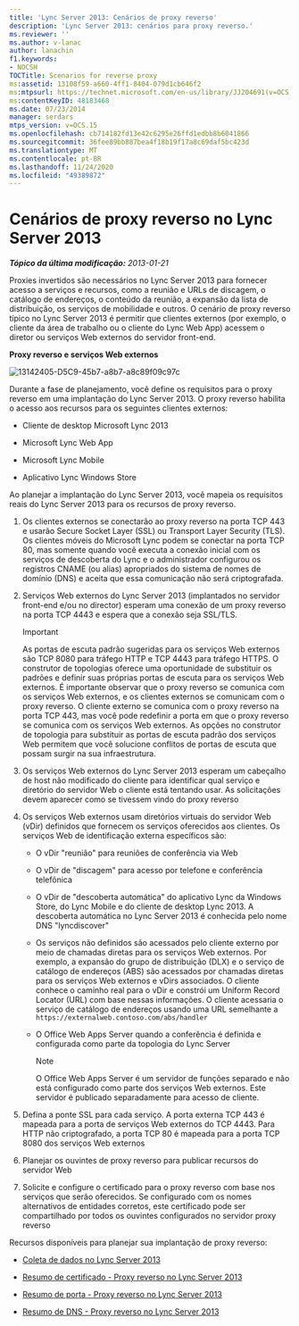 ```yaml
---
title: 'Lync Server 2013: Cenários de proxy reverso'
description: 'Lync Server 2013: cenários para proxy reverso.'
ms.reviewer: ''
ms.author: v-lanac
author: lanachin
f1.keywords:
- NOCSH
TOCTitle: Scenarios for reverse proxy
ms:assetid: 13108f59-a660-4ff1-8404-079d1cb646f2
ms:mtpsurl: https://technet.microsoft.com/en-us/library/JJ204691(v=OCS.15)
ms:contentKeyID: 48183468
ms.date: 07/23/2014
manager: serdars
mtps_version: v=OCS.15
ms.openlocfilehash: cb714182fd13e42c6295e26ffd1edbb8b6041866
ms.sourcegitcommit: 36fee89bb887bea4f18b19f17a8c69daf5bc423d
ms.translationtype: MT
ms.contentlocale: pt-BR
ms.lasthandoff: 11/24/2020
ms.locfileid: "49389872"
---
```

# <a name="scenarios-for-reverse-proxy-in-lync-server-2013"></a>Cenários de proxy reverso no Lync Server 2013

<div data-xmlns="http://www.w3.org/1999/xhtml">

<div class="topic" data-xmlns="http://www.w3.org/1999/xhtml" data-msxsl="urn:schemas-microsoft-com:xslt" data-cs="https://msdn.microsoft.com/">

<div data-asp="https://msdn2.microsoft.com/asp">



</div>

<div id="mainSection">

<div id="mainBody">

<span> </span>

_**Tópico da última modificação:** 2013-01-21_

Proxies invertidos são necessários no Lync Server 2013 para fornecer acesso a serviços e recursos, como a reunião e URLs de discagem, o catálogo de endereços, o conteúdo da reunião, a expansão da lista de distribuição, os serviços de mobilidade e outros. O cenário de proxy reverso típico no Lync Server 2013 é permitir que clientes externos (por exemplo, o cliente da área de trabalho ou o cliente do Lync Web App) acessem o diretor ou serviços Web externos do servidor front-end.

**Proxy reverso e serviços Web externos**

![13142405-D5C9-45b7-a8b7-a8c89f09c97c](images/JJ204932.13142405-d5c9-45b7-a8b7-a8c89f09c97c(OCS.15).jpg "13142405-D5C9-45b7-a8b7-a8c89f09c97c")

Durante a fase de planejamento, você define os requisitos para o proxy reverso em uma implantação do Lync Server 2013. O proxy reverso habilita o acesso aos recursos para os seguintes clientes externos:

  - Cliente de desktop Microsoft Lync 2013

  - Microsoft Lync Web App

  - Microsoft Lync Mobile

  - Aplicativo Lync Windows Store

Ao planejar a implantação do Lync Server 2013, você mapeia os requisitos reais do Lync Server 2013 para os recursos de proxy reverso.

1.  Os clientes externos se conectarão ao proxy reverso na porta TCP 443 e usarão Secure Socket Layer (SSL) ou Transport Layer Security (TLS). Os clientes móveis do Microsoft Lync podem se conectar na porta TCP 80, mas somente quando você executa a conexão inicial com os serviços de descoberta do Lync e o administrador configurou os registros CNAME (ou alias) apropriados do sistema de nomes de domínio (DNS) e aceita que essa comunicação não será criptografada.

2.  Serviços Web externos do Lync Server 2013 (implantados no servidor front-end e/ou no director) esperam uma conexão de um proxy reverso na porta TCP 4443 e espera que a conexão seja SSL/TLS.
    
    <div>
    

    > [!IMPORTANT]  
    > As portas de escuta padrão sugeridas para os serviços Web externos são TCP 8080 para tráfego HTTP e TCP 4443 para tráfego HTTPS. O construtor de topologias oferece uma oportunidade de substituir os padrões e definir suas próprias portas de escuta para os serviços Web externos. É importante observar que o proxy reverso se comunica com os serviços Web externos, e os clientes externos se comunicam com o proxy reverso. O cliente externo se comunica com o proxy reverso na porta TCP 443, mas você pode redefinir a porta em que o proxy reverso se comunica com os serviços Web externos. As opções no construtor de topologia para substituir as portas de escuta padrão dos serviços Web permitem que você solucione conflitos de portas de escuta que possam surgir na sua infraestrutura.

    
    </div>

3.  Os serviços Web externos do Lync Server 2013 esperam um cabeçalho de host não modificado do cliente para identificar qual serviço e diretório do servidor Web o cliente está tentando usar. As solicitações devem aparecer como se tivessem vindo do proxy reverso

4.  Os serviços Web externos usam diretórios virtuais do servidor Web (vDir) definidos que fornecem os serviços oferecidos aos clientes. Os serviços Web de identificação externa específicos são:
    
      - O vDir "reunião" para reuniões de conferência via Web
    
      - O vDir de "discagem" para acesso por telefone e conferência telefônica
    
      - O vDir de "descoberta automática" do aplicativo Lync da Windows Store, do Lync Mobile e do cliente de desktop Lync 2013. A descoberta automática no Lync Server 2013 é conhecida pelo nome DNS "lyncdiscover"
    
      - Os serviços não definidos são acessados pelo cliente externo por meio de chamadas diretas para os serviços Web externos. Por exemplo, a expansão do grupo de distribuição (DLX) e o serviço de catálogo de endereços (ABS) são acessados por chamadas diretas para os serviços Web externos e vDirs associados. O cliente conhece o caminho real para o vDir e constrói um Uniform Record Locator (URL) com base nessas informações. O cliente acessaria o serviço de catálogo de endereços usando uma URL semelhante a `https://externalweb.contoso.com/abs/handler`
    
      - O Office Web Apps Server quando a conferência é definida e configurada como parte da topologia do Lync Server
        
        <div>
        

        > [!NOTE]  
        > O Office Web Apps Server é um servidor de funções separado e não está configurado como parte dos serviços Web externos. Este servidor é publicado separadamente para acesso de cliente.

        
        </div>

5.  Defina a ponte SSL para cada serviço. A porta externa TCP 443 é mapeada para a porta de serviços Web externos do TCP 4443. Para HTTP não criptografado, a porta TCP 80 é mapeada para a porta TCP 8080 dos serviços Web externos

6.  Planejar os ouvintes de proxy reverso para publicar recursos do servidor Web

7.  Solicite e configure o certificado para o proxy reverso com base nos serviços que serão oferecidos. Se configurado com os nomes alternativos de entidades corretos, este certificado pode ser compartilhado por todos os ouvintes configurados no servidor proxy reverso

Recursos disponíveis para planejar sua implantação de proxy reverso:

  - [Coleta de dados no Lync Server 2013](lync-server-2013-data-collection.md)

  - [Resumo de certificado - Proxy reverso no Lync Server 2013](lync-server-2013-certificate-summary-reverse-proxy.md)

  - [Resumo de porta - Proxy reverso no Lync Server 2013](lync-server-2013-port-summary-reverse-proxy.md)

  - [Resumo de DNS - Proxy reverso no Lync Server 2013](lync-server-2013-dns-summary-reverse-proxy.md)

</div>

<span> </span>

</div>

</div>

</div>

